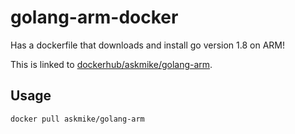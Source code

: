 golang-arm-docker
=============

Has a dockerfile that downloads and install go version 1.8 on ARM!

This is linked to [dockerhub/askmike/golang-arm](https://hub.docker.com/r/askmike/golang-arm).

## Usage

    docker pull askmike/golang-arm